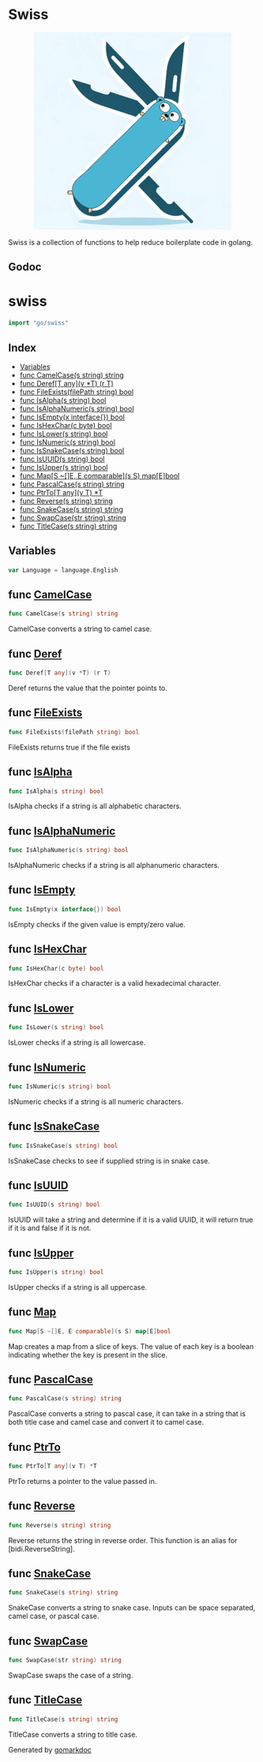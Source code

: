 # Swiss

<p align="center">
<img src="https://raw.githubusercontent.com/jordanm-code/swiss/main/images/swiss.png" width="400">
</p>

Swiss is a collection of functions to help reduce boilerplate code in golang.

## Godoc

<!-- gomarkdoc:embed:start -->

<!-- Code generated by gomarkdoc. DO NOT EDIT -->

# swiss

```go
import "go/swiss"
```

## Index

- [Variables](<#variables>)
- [func CamelCase\(s string\) string](<#CamelCase>)
- [func Deref\[T any\]\(v \*T\) \(r T\)](<#Deref>)
- [func FileExists\(filePath string\) bool](<#FileExists>)
- [func IsAlpha\(s string\) bool](<#IsAlpha>)
- [func IsAlphaNumeric\(s string\) bool](<#IsAlphaNumeric>)
- [func IsEmpty\(x interface\{\}\) bool](<#IsEmpty>)
- [func IsHexChar\(c byte\) bool](<#IsHexChar>)
- [func IsLower\(s string\) bool](<#IsLower>)
- [func IsNumeric\(s string\) bool](<#IsNumeric>)
- [func IsSnakeCase\(s string\) bool](<#IsSnakeCase>)
- [func IsUUID\(s string\) bool](<#IsUUID>)
- [func IsUpper\(s string\) bool](<#IsUpper>)
- [func Map\[S \~\[\]E, E comparable\]\(s S\) map\[E\]bool](<#Map>)
- [func PascalCase\(s string\) string](<#PascalCase>)
- [func PtrTo\[T any\]\(v T\) \*T](<#PtrTo>)
- [func Reverse\(s string\) string](<#Reverse>)
- [func SnakeCase\(s string\) string](<#SnakeCase>)
- [func SwapCase\(str string\) string](<#SwapCase>)
- [func TitleCase\(s string\) string](<#TitleCase>)


## Variables

<a name="Language"></a>

```go
var Language = language.English
```

<a name="CamelCase"></a>
## func [CamelCase](<https://github.com/jordanm-code/swiss/blob/main/strings.go#L125>)

```go
func CamelCase(s string) string
```

CamelCase converts a string to camel case.

<a name="Deref"></a>
## func [Deref](<https://github.com/jordanm-code/swiss/blob/main/generic.go#L9>)

```go
func Deref[T any](v *T) (r T)
```

Deref returns the value that the pointer points to.

<a name="FileExists"></a>
## func [FileExists](<https://github.com/jordanm-code/swiss/blob/main/file.go#L6>)

```go
func FileExists(filePath string) bool
```

FileExists returns true if the file exists

<a name="IsAlpha"></a>
## func [IsAlpha](<https://github.com/jordanm-code/swiss/blob/main/strings.go#L24>)

```go
func IsAlpha(s string) bool
```

IsAlpha checks if a string is all alphabetic characters.

<a name="IsAlphaNumeric"></a>
## func [IsAlphaNumeric](<https://github.com/jordanm-code/swiss/blob/main/strings.go#L44>)

```go
func IsAlphaNumeric(s string) bool
```

IsAlphaNumeric checks if a string is all alphanumeric characters.

<a name="IsEmpty"></a>
## func [IsEmpty](<https://github.com/jordanm-code/swiss/blob/main/reflection.go#L6>)

```go
func IsEmpty(x interface{}) bool
```

IsEmpty checks if the given value is empty/zero value.

<a name="IsHexChar"></a>
## func [IsHexChar](<https://github.com/jordanm-code/swiss/blob/main/strings.go#L54>)

```go
func IsHexChar(c byte) bool
```

IsHexChar checks if a character is a valid hexadecimal character.

<a name="IsLower"></a>
## func [IsLower](<https://github.com/jordanm-code/swiss/blob/main/strings.go#L19>)

```go
func IsLower(s string) bool
```

IsLower checks if a string is all lowercase.

<a name="IsNumeric"></a>
## func [IsNumeric](<https://github.com/jordanm-code/swiss/blob/main/strings.go#L34>)

```go
func IsNumeric(s string) bool
```

IsNumeric checks if a string is all numeric characters.

<a name="IsSnakeCase"></a>
## func [IsSnakeCase](<https://github.com/jordanm-code/swiss/blob/main/strings.go#L59>)

```go
func IsSnakeCase(s string) bool
```

IsSnakeCase checks to see if supplied string is in snake case.

<a name="IsUUID"></a>
## func [IsUUID](<https://github.com/jordanm-code/swiss/blob/main/strings.go#L65>)

```go
func IsUUID(s string) bool
```

IsUUID will take a string and determine if it is a valid UUID, it will return true if it is and false if it is not.

<a name="IsUpper"></a>
## func [IsUpper](<https://github.com/jordanm-code/swiss/blob/main/strings.go#L14>)

```go
func IsUpper(s string) bool
```

IsUpper checks if a string is all uppercase.

<a name="Map"></a>
## func [Map](<https://github.com/jordanm-code/swiss/blob/main/generic.go#L19>)

```go
func Map[S ~[]E, E comparable](s S) map[E]bool
```

Map creates a map from a slice of keys. The value of each key is a boolean indicating whether the key is present in the slice.

<a name="PascalCase"></a>
## func [PascalCase](<https://github.com/jordanm-code/swiss/blob/main/strings.go#L143>)

```go
func PascalCase(s string) string
```

PascalCase converts a string to pascal case, it can take in a string that is both title case and camel case and convert it to camel case.

<a name="PtrTo"></a>
## func [PtrTo](<https://github.com/jordanm-code/swiss/blob/main/generic.go#L4>)

```go
func PtrTo[T any](v T) *T
```

PtrTo returns a pointer to the value passed in.

<a name="Reverse"></a>
## func [Reverse](<https://github.com/jordanm-code/swiss/blob/main/strings.go#L87>)

```go
func Reverse(s string) string
```

Reverse returns the string in reverse order. This function is an alias for \[bidi.ReverseString\].

<a name="SnakeCase"></a>
## func [SnakeCase](<https://github.com/jordanm-code/swiss/blob/main/strings.go#L93>)

```go
func SnakeCase(s string) string
```

SnakeCase converts a string to snake case. Inputs can be space separated, camel case, or pascal case.

<a name="SwapCase"></a>
## func [SwapCase](<https://github.com/jordanm-code/swiss/blob/main/strings.go#L149>)

```go
func SwapCase(str string) string
```

SwapCase swaps the case of a string.

<a name="TitleCase"></a>
## func [TitleCase](<https://github.com/jordanm-code/swiss/blob/main/strings.go#L120>)

```go
func TitleCase(s string) string
```

TitleCase converts a string to title case.

Generated by [gomarkdoc](<https://github.com/princjef/gomarkdoc>)


<!-- gomarkdoc:embed:end -->
